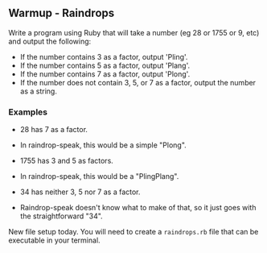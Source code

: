 ## Warmup - Raindrops

Write a program using Ruby that will take a number (eg 28 or 1755 or 9, etc) and output the following:

- If the number contains 3 as a factor, output 'Pling'.
- If the number contains 5 as a factor, output 'Plang'.
- If the number contains 7 as a factor, output 'Plong'.
- If the number does not contain 3, 5, or 7 as a factor, output the number as a string.

### Examples

- 28 has 7 as a factor.

* In raindrop-speak, this would be a simple "Plong".

- 1755 has 3 and 5 as factors.

* In raindrop-speak, this would be a "PlingPlang".

- 34 has neither 3, 5 nor 7 as a factor.

* Raindrop-speak doesn't know what to make of that, so it just goes with the straightforward "34".

New file setup today. You will need to create a `raindrops.rb` file that can be executable in your terminal.
